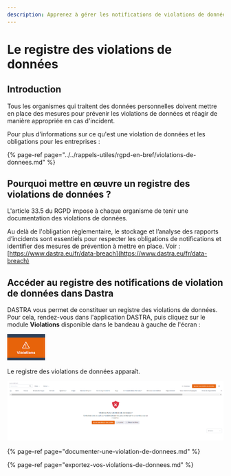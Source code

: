 ```yaml
---
description: Apprenez à gérer les notifications de violations de données.
---
```


# Le registre des violations de données

## Introduction

Tous les organismes qui traitent des données personnelles doivent mettre en place des mesures pour prévenir les violations de données et réagir de manière appropriée en cas d'incident.

Pour plus d'informations sur ce qu'est une violation de données et les obligations pour les entreprises :

{% page-ref page="../../rappels-utiles/rgpd-en-bref/violations-de-donnees.md" %}

## Pourquoi mettre en œuvre un registre des violations de données ?

L'article 33.5 du RGPD impose à chaque organisme de tenir une documentation des violations de données. 

Au delà de l'obligation règlementaire, le stockage et l’analyse des rapports d’incidents sont essentiels pour respecter les obligations de notifications et identifier des mesures de prévention à mettre en place. Voir : [https://www.dastra.eu/fr/data-breach](https://www.dastra.eu/fr/data-breach)

## Accéder au registre des notifications de violation de données dans Dastra

DASTRA vous permet de constituer un registre des violations de données. Pour cela, rendez-vous dans l'application DASTRA, puis cliquez sur le module **Violations** disponible dans le bandeau à gauche de l'écran :

![Bouton du module de gestion des violations](../../.gitbook/assets/image%20%2888%29.png)

Le registre des violations de données apparaît.

![L&apos;espace de gestion des violations](../../.gitbook/assets/image%20%28156%29.png)



{% page-ref page="documenter-une-violation-de-donnees.md" %}

{% page-ref page="exportez-vos-violations-de-donnees.md" %}







